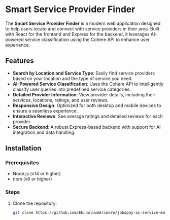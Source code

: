 # Smart Service Provider Finder

The **Smart Service Provider Finder** is a modern web application designed to help users locate and connect with service providers in their area. Built with React for the frontend and Express for the backend, it leverages AI-powered service classification using the Cohere API to enhance user experience.

## Features

- **Search by Location and Service Type**: Easily find service providers based on your location and the type of service you need.
- **AI-Powered Service Classification**: Uses the Cohere API to intelligently classify user queries into predefined service categories.
- **Detailed Provider Information**: View provider details, including their services, locations, ratings, and user reviews.
- **Responsive Design**: Optimized for both desktop and mobile devices to ensure a seamless experience.
- **Interactive Reviews**: See average ratings and detailed reviews for each provider.
- **Secure Backend**: A robust Express-based backend with support for AI integration and data handling.

## Installation

### Prerequisites
- Node.js (v14 or higher)
- npm (v6 or higher)

### Steps
1. Clone the repository:
   ```bash
   git clone https://github.com/EbunoluwaArimoro/jobapay-ai-service-matcher.git